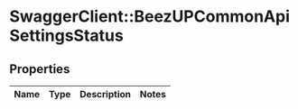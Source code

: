 # SwaggerClient::BeezUPCommonApiSettingsStatus

## Properties
Name | Type | Description | Notes
------------ | ------------- | ------------- | -------------


